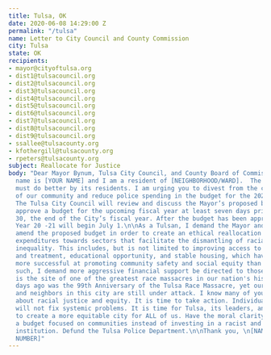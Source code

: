 ```yaml
---
title: Tulsa, OK
date: 2020-06-08 14:29:00 Z
permalink: "/tulsa"
name: Letter to City Council and County Commission
city: Tulsa
state: OK
recipients:
- mayor@cityoftulsa.org
- dist1@tulsacouncil.org
- dist2@tulsacouncil.org
- dist3@tulsacouncil.org
- dist4@tulsacouncil.org
- dist5@tulsacouncil.org
- dist6@tulsacouncil.org
- dist7@tulsacouncil.org
- dist8@tulsacouncil.org
- dist9@tulsacouncil.org
- ssallee@tulsacounty.org
- kfothergill@tulsacounty.org
- rpeters@tulsacounty.org
subject: Reallocate for Justice
body: "Dear Mayor Bynum, Tulsa City Council, and County Board of Commissioners,\n\nMy
  name is [YOUR NAME] and I am a resident of [NEIGHBORHOOD/WARD].  The City of Tulsa
  must do better by its residents. I am urging you to divest from the criminalization
  of our community and reduce police spending in the budget for the 2021 fiscal year.
  The Tulsa City Council will review and discuss the Mayor’s proposed budget and must
  approve a budget for the upcoming fiscal year at least seven days prior to June
  30, the end of the City’s fiscal year. After the budget has been approved, Fiscal
  Year 20 -21 will begin July 1.\n\nAs a Tulsan, I demand the Mayor and City Council
  amend the proposed budget in order to create an ethical reallocation of the city’s
  expenditures towards sectors that facilitate the dismantling of racial and class
  inequality. This includes, but is not limited to improving access to health services
  and treatment, educational opportunity, and stable housing, which have proven far
  more successful at promoting community safety and social equity than policing. As
  such, I demand more aggressive financial support be directed to those areas.\n\nTulsa
  is the site of one of the greatest race massacres in our nation's history. Just
  days ago was the 99th Anniversary of the Tulsa Race Massacre, yet our Black friends
  and neighbors in this city are still under attack. I know many of you feel strongly
  about racial justice and equity. It is time to take action. Individual solutions
  will not fix systemic problems. It is time for Tulsa, its leaders, and residents
  to create a more equitable city for ALL of us. Have the moral clarity to create
  a budget focused on communities instead of investing in a racist and destructive
  institution. Defund the Tulsa Police Department.\n\nThank you, \n[NAME] \n[ADDRESS]\n[EMAIL]\n[PHONE
  NUMBER]"
---
```


